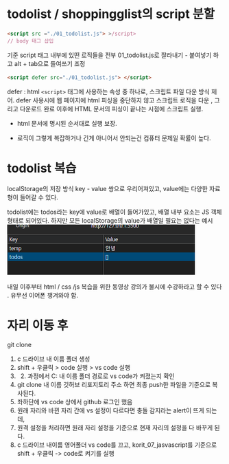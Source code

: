 # todolist / shoppingglist의 script 분할
```html
<script src ="./01_todolist.js"> >/script> 
// body 태그 삽입

```

기준 script 태그 내부에 있떤 로직들을 전부 01_todolist.js로 잘라내기 - 붙여넣기 하고 alt + tab으로 들여쓰기 조정

```html
<script defer src="./01_todolist.js"> </script>
```

defer : html `<script>` 태그에 사용하는 속성 중 하나로, 스크립트 파일 다운 방식 제어.
defer 사용시에 웹 페이지에 html 피싱을 중단하지 않고 스크립트 로직을 다운 , 그리고 다운로드 완료 이후에 HTML 문서의 피싱이 끝나는 시점에 스크립트 실행.

- html 문서에 명시된 순서대로 실행 보장.

- 로직이 그렇게 복잡하거나 긴게 아니어서 안되는건 컴퓨터 문제일 확률이 높다.

# todolist 복습 
localStorage의 저장 방식 
key - value 쌍으로 우리어져있고, value에는 다양한 자료형이 들어갈 수 있다.

todolist에는 todos라는 key에 value로 배열이 들어가있고, 배열 내부 요소는 JS 객체 형태로 되어있다.
하지만 모든 localStorage의 value가 배열일 필요는 없다는 예시
![localStorage value string예시](./image-2.png)

내일 이후부터 html / css /js 복습을 위한 동영상 강의가 불시에 수강하라고 할 수 있다 . 유무선 이어폰 챙겨와야 함.

# 자리 이동 후
git clone 
1. c 드라이브 내 이름 폴더 생성
2. shift + 우클릭 > code 실행 > vs code 실행
3. 2. 과정에서 C: 내 이름 폴더 경로로 vs code가 켜졌는지 확인
4. git clone 내 이름 깃허브 리포지토리 주소 하면 최종 push한 파일을 기준으로 복사된다.
5. 좌하단에 vs code 상에서 github 로그인 했음
  1. 원래 자리와 바뀐 자리 간에 vs 설정이 다르다면 충돌 감지라는 alert이 뜨게 되는데,
  2. 원격 설정을 처리하면 원래 자리 설정을 기준으로 현재 자리의 설정을 다 바꾸게 된다.
6. c 드라이브 내이름 영어폴더 vs code를 끄고, korit_07_jasvascript를 기준으로 shift + 우클릭 -> code로 켜기를 실행
